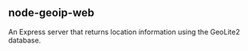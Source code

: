 ## node-geoip-web

An Express server that returns location information using the GeoLite2
database.
